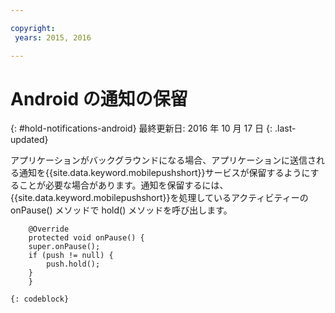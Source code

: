 ```yaml
---

copyright:
 years: 2015, 2016

---
```


# Android の通知の保留
{: #hold-notifications-android}
最終更新日: 2016 年 10 月 17 日
{: .last-updated}

アプリケーションがバックグラウンドになる場合、アプリケーションに送信される通知を{{site.data.keyword.mobilepushshort}}サービスが保留するようにすることが必要な場合があります。通知を保留するには、{{site.data.keyword.mobilepushshort}}を処理しているアクティビティーの onPause() メソッドで hold() メソッドを呼び出します。

```
	@Override
	protected void onPause() {
    super.onPause();
    if (push != null) {
        push.hold();
    }
	} 
```
	{: codeblock}
